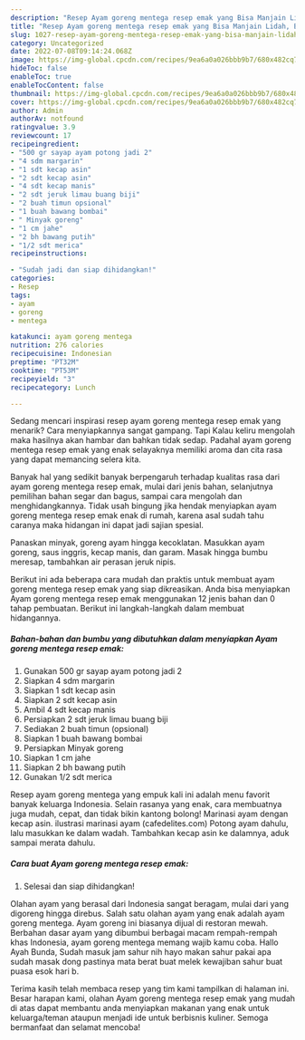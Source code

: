 ```yaml
---
description: "Resep Ayam goreng mentega resep emak yang Bisa Manjain Lidah, Buat Buka Puasa}"
title: "Resep Ayam goreng mentega resep emak yang Bisa Manjain Lidah, Buat Buka Puasa}"
slug: 1027-resep-ayam-goreng-mentega-resep-emak-yang-bisa-manjain-lidah-buat-buka-puasa
category: Uncategorized
date: 2022-07-08T09:14:24.068Z
image: https://img-global.cpcdn.com/recipes/9ea6a0a026bbb9b7/680x482cq70/ayam-goreng-mentega-resep-emak-foto-resep-utama.jpg
hideToc: false
enableToc: true
enableTocContent: false
thumbnail: https://img-global.cpcdn.com/recipes/9ea6a0a026bbb9b7/680x482cq70/ayam-goreng-mentega-resep-emak-foto-resep-utama.jpg
cover: https://img-global.cpcdn.com/recipes/9ea6a0a026bbb9b7/680x482cq70/ayam-goreng-mentega-resep-emak-foto-resep-utama.jpg
author: Admin
authorAv: notfound
ratingvalue: 3.9
reviewcount: 17
recipeingredient:
- "500 gr sayap ayam potong jadi 2"
- "4 sdm margarin"
- "1 sdt kecap asin"
- "2 sdt kecap asin"
- "4 sdt kecap manis"
- "2 sdt jeruk limau buang biji"
- "2 buah timun opsional"
- "1 buah bawang bombai"
- " Minyak goreng"
- "1 cm jahe"
- "2 bh bawang putih"
- "1/2 sdt merica"
recipeinstructions:

- "Sudah jadi dan siap dihidangkan!"
categories:
- Resep
tags:
- ayam
- goreng
- mentega

katakunci: ayam goreng mentega 
nutrition: 276 calories
recipecuisine: Indonesian
preptime: "PT32M"
cooktime: "PT53M"
recipeyield: "3"
recipecategory: Lunch

---
```



Sedang mencari inspirasi resep ayam goreng mentega resep emak yang menarik? Cara menyiapkannya sangat gampang. Tapi Kalau keliru mengolah maka hasilnya akan hambar dan bahkan tidak sedap. Padahal ayam goreng mentega resep emak yang enak selayaknya memiliki aroma dan cita rasa yang dapat memancing selera kita.


Banyak hal yang sedikit banyak berpengaruh terhadap kualitas rasa dari ayam goreng mentega resep emak, mulai dari jenis bahan, selanjutnya pemilihan bahan segar dan bagus, sampai cara mengolah dan menghidangkannya. Tidak usah bingung jika hendak menyiapkan ayam goreng mentega resep emak enak di rumah, karena asal sudah tahu caranya maka hidangan ini dapat jadi sajian spesial.

Panaskan minyak, goreng ayam hingga kecoklatan. Masukkan ayam goreng, saus inggris, kecap manis, dan garam. Masak hingga bumbu meresap, tambahkan air perasan jeruk nipis.


Berikut ini ada beberapa cara mudah dan praktis untuk membuat ayam goreng mentega resep emak yang siap dikreasikan. Anda bisa menyiapkan Ayam goreng mentega resep emak menggunakan 12 jenis bahan dan 0 tahap pembuatan. Berikut ini langkah-langkah dalam membuat hidangannya.

<!--inarticleads1-->

##### Bahan-bahan dan bumbu yang dibutuhkan dalam menyiapkan Ayam goreng mentega resep emak:

1. Gunakan 500 gr sayap ayam potong jadi 2
1. Siapkan 4 sdm margarin
1. Siapkan 1 sdt kecap asin
1. Siapkan 2 sdt kecap asin
1. Ambil 4 sdt kecap manis
1. Persiapkan 2 sdt jeruk limau buang biji
1. Sediakan 2 buah timun (opsional)
1. Siapkan 1 buah bawang bombai
1. Persiapkan  Minyak goreng
1. Siapkan 1 cm jahe
1. Siapkan 2 bh bawang putih
1. Gunakan 1/2 sdt merica


Resep ayam goreng mentega yang empuk kali ini adalah menu favorit banyak keluarga Indonesia. Selain rasanya yang enak, cara membuatnya juga mudah, cepat, dan tidak bikin kantong bolong! Marinasi ayam dengan kecap asin. ilustrasi marinasi ayam (cafedelites.com) Potong ayam dahulu, lalu masukkan ke dalam wadah. Tambahkan kecap asin ke dalamnya, aduk sampai merata dahulu. 

<!--inarticleads2-->

##### Cara buat Ayam goreng mentega resep emak:


1. Selesai dan siap dihidangkan!

Olahan ayam yang berasal dari Indonesia sangat beragam, mulai dari yang digoreng hingga direbus. Salah satu olahan ayam yang enak adalah ayam goreng mentega. Ayam goreng ini biasanya dijual di restoran mewah. Berbahan dasar ayam yang dibumbui berbagai macam rempah-rempah khas Indonesia, ayam goreng mentega memang wajib kamu coba. Hallo Ayah Bunda, Sudah masuk jam sahur nih hayo makan sahur pakai apa sudah masak dong pastinya mata berat buat melek kewajiban sahur buat puasa esok hari b. 

Terima kasih telah membaca resep yang tim kami tampilkan di halaman ini. Besar harapan kami, olahan Ayam goreng mentega resep emak yang mudah di atas dapat membantu anda menyiapkan makanan yang enak untuk keluarga/teman ataupun menjadi ide untuk berbisnis kuliner. Semoga bermanfaat dan selamat mencoba!

